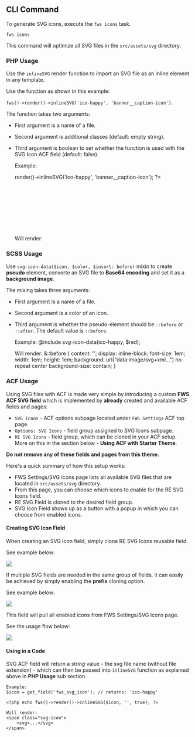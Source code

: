 ## CLI Command

To generate SVG icons, execute the `fws icons` task.

    fws icons

This command will optimize all SVG files in the `src/assets/svg` directory.

### PHP Usage

Use the `inlineSVG` render function to import an SVG file as an inline element in any template.

Use the function as shown in this example:

 `fws()->render()->inlineSVG('ico-happy', 'banner__caption-icon')`.

The function takes two arguments:

- First argument is a name of a file.
- Second argument is additional classes (default: empty string).
- Third argument is boolean to set whether the function is used with the SVG Icon ACF field (default: false).


    Example:
    <?php echo fws()->render()->inlineSVG('ico-happy', 'banner__caption-icon'); ?>

    Will render:
    <span class="banner__caption-icon svg-icon">
        <svg>...</svg>
    </span>

### SCSS Usage
Use `svg-icon-data($icon, $color, $insert: before)` mixin to create **pseudo** element, converte an SVG file to **Base64 encoding** and set it as a **background image**.

The mixing takes three arguments:

- First argument is a name of a file.
- Second argument is a color of an icon.
- Third argument is whether the pseudo-element should be `::before` or `::after`. The default value is `::before`.


    Example:
    @include svg-icon-data(ico-happy, $red);

    Will render:
    &::before {
        content: '';
        display: inline-block;
        font-size: 1em;
        width: 1em;
        height: 1em;
        background: url("data:image/svg+xml...") no-repeat center
        background-size: contain;
    }

### ACF Usage

Using SVG files with ACF is made very simple by introducing a custom **FWS ACF SVG field** which is implemented by **already** created and available ACF fields and pages:
 - `SVG Icons` - ACF options subpage located under `FWS Settings` ACF top page.
 - `Options: SVG Icons` - field group assigned to SVG Icons subpage.
 - `RE SVG Icons` - field group, which can be cloned in your ACF setup. More on this in the section below - **Using ACF with Starter Theme**.

**Do not remove any of these fields and pages from this theme.**

Here's a quick summary of how this setup works:

- FWS Settings/SVG Icons page lists all available SVG files that are located in `src/assets/svg` directory.
- From this page, you can choose which icons to enable for the RE SVG Icons field.
- RE SVG Field is cloned to the desired field group.
- SVG Icon Field shows up as a button with a popup in which you can choose from enabled icons.

#### Creating SVG Icon Field

When creating an SVG Icon field, simply clone RE SVG Icons reusable field.

See example below:

![](http://fwsinternaladm.wpengine.com/wp-content/uploads/2020/12/svgAcfClone.png)

If multiple SVG fields are needed in the same group of fields, it can easily be achieved by simply enabling the **prefix** cloning option.

See example below:

![](http://fwsinternaladm.wpengine.com/wp-content/uploads/2020/12/svgAcfCloneDouble.png)

This field will pull all enabled icons from FWS Settings/SVG Icons page.

See the usage flow below:


![](http://fwsinternaladm.wpengine.com/wp-content/uploads/2020/12/acfSvg.gif)

#### Using in a Code

SVG ACF field will return a *string* value - the svg file name (without file extension) - which can then be passed into `inlineSVG` function as explained above in **PHP Usage** sub section.

    Example:
    $icon = get_field('fws_svg_icon'); // returns: 'ico-happy'

    <?php echo fws()->render()->inlineSVG($icon, '', true); ?>

    Will render:
    <span class="svg-icon">
        <svg>...</svg>
    </span>
